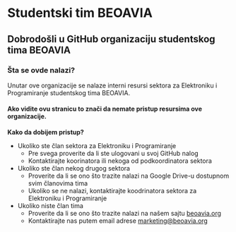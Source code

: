 # Studentski tim BEOAVIA

## Dobrodošli u GitHub organizaciju studentskog tima BEOAVIA

### Šta se ovde nalazi?
Unutar ove organizacije se nalaze interni resursi sektora za Elektroniku i Programiranje studentskog tima BEOAVIA.

#### Ako vidite ovu stranicu to znači da nemate pristup resursima ove organizacije.

**Kako da dobijem pristup?**

- Ukoliko ste član sektora za Elektroniku i Programiranje
  - Pre svega proverite da li ste ulogovani u svoj GitHub nalog
  - Kontaktirajte koorinatora ili nekoga od podkoordinatora sektora
- Ukoliko ste član nekog drugog sektora
  - Proverite da li se ono što trazite nalazi na Google Drive-u dostupnom svim članovima tima
  - Ukoliko se ne nalazi, kontaktirajte koodrinatora sektora za Elektroniku i Programiranje
- Ukoliko niste član tima
  - Proverite da li se ono što trazite nalazi na našem sajtu [beoavia.org](https://beoavia.org/)
  - Kontaktirajte nas putem email adrese [marketing@beoavia.org](mailto:marketing@beoavia.org)
